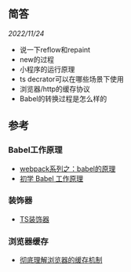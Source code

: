 ## 简答

_2022/11/24_
- 说一下reflow和repaint
- new的过程
- 小程序的运行原理
- ts decrator可以在哪些场景下使用
- 浏览器/http的缓存协议
- Babel的转换过程是怎么样的

## 参考

### Babel工作原理

- [webpack系列之：babel的原理](https://juejin.cn/post/6844904190343381005)
- [初学 Babel 工作原理](https://zhuanlan.zhihu.com/p/85915575)

### 装饰器

- [TS装饰器](https://juejin.cn/post/7095717238149218317)

### 浏览器缓存

- [彻底理解浏览器的缓存机制](https://juejin.cn/post/6844903593275817998)